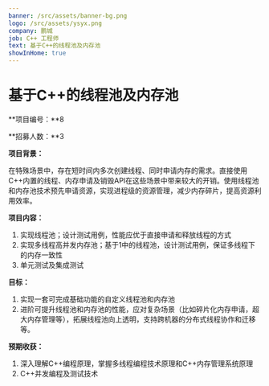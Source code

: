 ```yaml
---
banner: /src/assets/banner-bg.png
logo: /src/assets/ysyx.png
company: 鹏城
job: C++ 工程师
text: 基于C++的线程池及内存池
showInHome: true
---
```


# 基于C++的线程池及内存池

**项目编号：**8

**招募人数：**3

**项目背景：**

在特殊场景中，存在短时间内多次创建线程、同时申请内存的需求。直接使用C++内置的线程、内存申请及销毁API在这些场景中带来较大的开销。使用线程池和内存池技术预先申请资源，实现进程级的资源管理，减少内存碎片，提高资源利用效率。

**项目内容：**

1. 实现线程池；设计测试用例，性能应优于直接申请和释放线程的方式
2. 实现多线程高并发内存池；基于1中的线程池，设计测试用例，保证多线程下的内存一致性
3. 单元测试及集成测试

**目标：**

1. 实现一套可完成基础功能的自定义线程池和内存池
2. 进阶可提升线程池和内存池的性能，应对复杂场景（比如碎片化内存申请，超大内存管理等），拓展线程池向上透明，支持跨机器的分布式线程协作和迁移等。

**预期收获：**

1. 深入理解C++编程原理，掌握多线程编程技术原理和C++内存管理系统原理
2. C++并发编程及测试技术